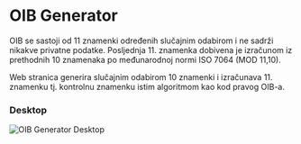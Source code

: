# OIB Generator

OIB se sastoji od 11 znamenki određenih slučajnim odabirom i ne sadrži nikakve privatne podatke. Posljednja 11. znamenka dobivena je izračunom iz prethodnih 10 znamenaka po međunarodnoj normi ISO 7064 (MOD 11,10).

Web stranica generira slučajnim odabirom 10 znamenki i izračunava 11. znamenku tj. kontrolnu znamenku istim algoritmom kao kod pravog OIB-a.

### Desktop
![OIB Generator Desktop](../media/src/assets/oib-generator-desktop.png?raw=true)